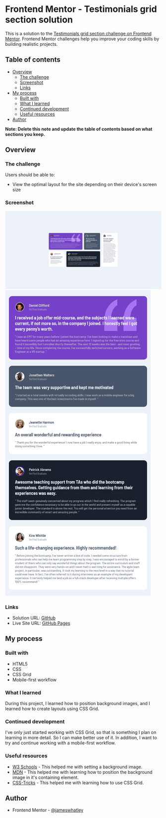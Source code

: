 # Frontend Mentor - Testimonials grid section solution

This is a solution to the [Testimonials grid section challenge on Frontend Mentor](https://www.frontendmentor.io/challenges/testimonials-grid-section-Nnw6J7Un7). Frontend Mentor challenges help you improve your coding skills by building realistic projects. 

## Table of contents

- [Overview](#overview)
  - [The challenge](#the-challenge)
  - [Screenshot](#screenshot)
  - [Links](#links)
- [My process](#my-process)
  - [Built with](#built-with)
  - [What I learned](#what-i-learned)
  - [Continued development](#continued-development)
  - [Useful resources](#useful-resources)
- [Author](#author)

**Note: Delete this note and update the table of contents based on what sections you keep.**

## Overview

### The challenge

Users should be able to:

- View the optimal layout for the site depending on their device's screen size

### Screenshot

![Screenshot - Desktop](./images/screenshot-desktop.png)
![Screenshot - Mobile](./images/screenshot-mobile.png)

### Links

- Solution URL: [GitHub](https://github.com/jameswhatley/testimonials-grid-section)
- Live Site URL: [GitHub Pages](https://jameswhatley.github.io/testimonials-grid-section/)

## My process

### Built with

- HTML5
- CSS
- CSS Grid
- Mobile-first workflow

### What I learned

During this project, I learned how to position background images, and I learned how to create layouts using CSS Grid.

### Continued development

I've only just started working with CSS Grid, so that is something I plan on learning in more detail. So I can make better use of it. In addition, I want to try and continue working with a mobile-first workflow.

### Useful resources

- [W3 Schools](https://www.w3schools.com/css/css_background_shorthand.asp) - This helped me with setting a background image.
- [MDN](https://developer.mozilla.org/en-US/docs/Web/CSS/background-position) - This helped me with learning how to position the background image in it's containing element.
- [CSS-Tricks](https://css-tricks.com/snippets/css/complete-guide-grid/) - This helped me with learning how to use CSS Grid.

## Author

- Frontend Mentor - [@jameswhatley](https://www.frontendmentor.io/profile/jameswhatley)